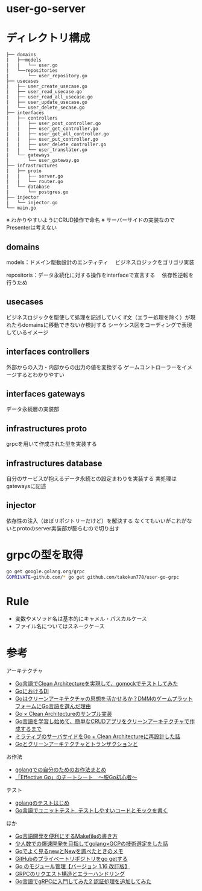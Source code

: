 # user-go-server

# ディレクトリ構成
```
├── domains
|   ├──models
|   |   └── user.go				
|   └──repositories
|       └── user_repository.go
├── usecases
|   ├── user_create_usecase.go
|   ├── user_read_usecase.go
|   ├── user_read_all_usecase.go
|   ├── user_update_usecase.go
|   └── user_delete_secase.go
├── interfaces
|   ├── controllers
|   |   ├── user_post_controller.go
|   |   ├── user_get_controller.go
|   |   ├── user_get_all_controller.go
|   |   ├── user_put_controller.go
|   |   ├── user_delete_controller.go
|   |   └── user_translator.go
|   └── gateways
|       └── user_gateway.go
├── infrastructures
|   ├── proto
|   |   ├── server.go
|   |   └── router.go
|   └── database
|       └── postgres.go
├── injector
|   └── injector.go
└── main.go
```
※ わかりやすいようにCRUD操作で命名
※ サーバーサイドの実装なのでPresenterは考えない

## domains

models：ドメイン駆動設計のエンティティ
　ビジネスロジックをゴリゴリ実装

repositoris：データ永続化に対する操作をinterfaceで宣言する
　依存性逆転を行うため

## usecases

ビジネスロジックを駆使して処理を記述していく
if文（エラー処理を除く）が現れたらdomainsに移動できないか検討する
シーケンス図をコーディングで表現しているイメージ

## interfaces controllers

外部からの入力・内部からの出力の値を変換する
ゲームコントローラーをイメージするとわかりやすい

## interfaces gateways

データ永続層の実装部

## infrastructures proto

grpcを用いて作成された型を実装する

## infrastructures database

自分のサービスが抱えるデータ永続との設定まわりを実装する
実処理はgatewaysに記述

## injector

依存性の注入（ほぼリポジトリーだけど）を解決する
なくてもいいがこれがないとprotoのserver実装部が膨らむので切り出す

# grpcの型を取得
```bash
go get google.golang.org/grpc
GOPRIVATE=github.com/* go get github.com/takokun778/user-go-grpc
```

# Rule

- 変数やメソッド名は基本的にキャメル・パスカルケース
- ファイル名についてはスネークケース

# 参考
アーキテクチャ
- [Go言語でClean Architectureを実現して、gomockでテストしてみた](https://qiita.com/ogady/items/34aae1b2af3080e0fec4)
- [GoにおけるDI](http://inukirom.hatenablog.com/entry/di-in-go)
- [Goはクリーンアーキテクチャの思想を活かせるか？DMMのゲームプラットフォームにGo言語を選んだ理由](https://logmi.jp/tech/articles/323451)
- [Go × Clean Architectureのサンプル実装](http://nakawatch.hatenablog.com/entry/2018/07/11/181453)
- [Go言語を学習し始めて、簡単なCRUDアプリをクリーンアーキテクチャで作成するまで](https://developers.wano.co.jp/1906/)
- [ミラティブのサーバサイドをGo + Clean Architectureに再設計した話](https://tech.mirrativ.stream/entry/2020/11/30/142354)
- [Goとクリーンアーキテクチャとトランザクションと](https://qiita.com/miya-masa/items/316256924a1f0d7374bb)

お作法
- [golangでの自分のためのお作法まとめ](https://qiita.com/tjtjtjtj/items/b3e0508eaf37571839ef)
- [「Effective Go」のチートシート　〜脱Go初心者〜](https://qiita.com/sensuikan1973/items/8a47af7761d002d12260)

テスト
- [golangのテストはじめ](https://qiita.com/tmzkysk/items/8bb37795ac223664d682)
- [Go言語でユニットテスト, テストしやすいコードとモックを書く](https://qiita.com/hiroyky/items/4a9be463e752d5c0c41c)

ほか
- [Go言語開発を便利にするMakefileの書き方](https://qiita.com/yoskeoka/items/317a3afab370155b3ae8)
- [少人数での爆速開発を目指してgolang×GCPの技術選定をした話](https://zenn.dev/sh_komine/articles/35527f84a2be3a)
- [Goでよく見るnewとNewを調べたときのメモ](https://qiita.com/gold-kou/items/4494f8b69b8fa53d5e93)
- [GitHubのプライベートリポジトリをgo getする](https://www.yuyagishita.com/tech/golang/go-get-github-private-repository/)
- [Go のモジュール管理【バージョン 1.16 改訂版】](https://zenn.dev/spiegel/articles/20210223-go-module-aware-mode)
- [GRPCのリクエスト構造とエラーハンドリング](https://qiita.com/kitauji/items/4b33d41d6b77e85a0e85)
- [Go言語でgRPCに入門してみた2 認証処理を追加してみた](https://zenn.dev/miyazi777/articles/a560e691fcee0b6449e4)